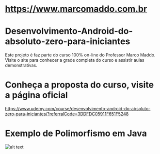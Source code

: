 https://www.marcomaddo.com.br
=============================

# Desenvolvimento-Android-do-absoluto-zero-para-iniciantes

Este projeto é faz parte do curso 100% on-line do Professor Marco Maddo.
Visite o site para conhecer a grade completa do curso e assistir aulas
demonstrativas.

# Conheça a proposta do curso, visite a página oficial

https://www.udemy.com/course/desenvolvimento-android-do-absoluto-zero-para-iniciantes/?referralCode=3DDFDC05911F651F5248

# Exemplo de Polimorfismo em Java

![alt text](https://github.com/profmaddo/Desenvolvimento-Android-do-absoluto-zero-para-iniciantes/blob/master/PooPolimorfismoAdHocSobrecarga/tela-aplicativo.png)
